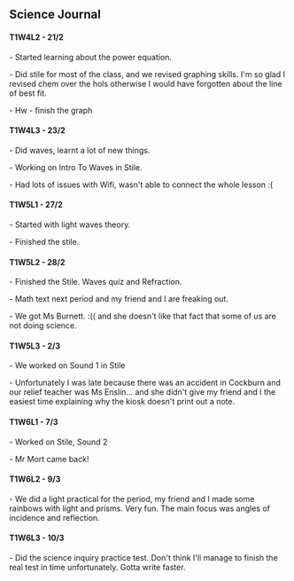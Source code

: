 <body>
  <h2>Science Journal</h2>
  <h4>T1W4L2 - 21/2</h4>
  <p>- Started learning about the power equation.</p>
  <p>- Did stile for most of the class, and we revised graphing skills. I'm so glad I revised chem over the hols otherwise I would have forgotten about the line of best fit.</p>
  <p>- Hw - finish the graph</p>
  <h4>T1W4L3 - 23/2</h4>
  <p>- Did waves, learnt a lot of new things.</p>
  <p>- Working on Intro To Waves in Stile.</p>
  <p>- Had lots of issues with Wifi, wasn't able to connect the whole lesson :(</p>
  <h4>T1W5L1 - 27/2</h4>
  <p>- Started with light waves theory.</p>
  <p>- Finished the stile.</p>
  <h4>T1W5L2 - 28/2</h4>
  <p>- Finished the Stile. Waves quiz and Refraction.</p>
  <p>- Math text next period and my friend and I are freaking out.</p>
  <p>- We got Ms Burnett. :(( and she doesn't like that fact that some of us are not doing science.</p>
  <h4>T1W5L3 - 2/3</h4>
  <p>- We worked on Sound 1 in Stile</p>
  <p>- Unfortunately I was late because there was an accident in Cockburn and our relief teacher was Ms Enslin... and she didn't give my friend and I the easiest time explaining why the kiosk doesn't print out a note.</p>
  <h4>T1W6L1 - 7/3</h4>
  <p>- Worked on Stile, Sound 2</p>
  <p>- Mr Mort came back!</p>
  <h4>T1W6L2 - 9/3</h4>
  <p>- We did a light practical for the period, my friend and I made some rainbows with light and prisms. Very fun. The main focus was angles of incidence and reflection.</p>
  <h4>T1W6L3 - 10/3</h4>
  <p>- Did the science inquiry practice test. Don't think I'll manage to finish the real test in time unfortunately. Gotta write faster.
  </p>
</body>